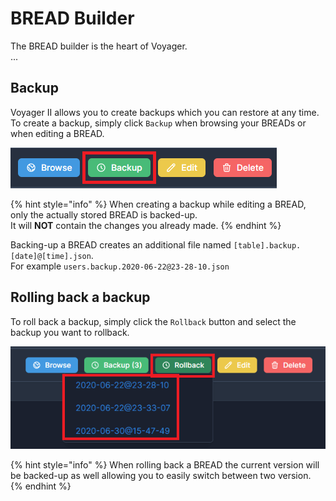 # BREAD Builder

The BREAD builder is the heart of Voyager.  
...


## Backup
Voyager II allows you to create backups which you can restore at any time.  
To create a backup, simply click `Backup` when browsing your BREADs or when editing a BREAD.

![](../.gitbook/assets/bread-builder/backup.png) 

{% hint style="info" %}
When creating a backup while editing a BREAD, only the actually stored BREAD is backed-up.  
It will **NOT** contain the changes you already made.
{% endhint %}

Backing-up a BREAD creates an additional file named `[table].backup.[date]@[time].json`.  
For example `users.backup.2020-06-22@23-28-10.json`


## Rolling back a backup

To roll back a backup, simply click the `Rollback` button and select the backup you want to rollback.

![](../.gitbook/assets/bread-builder/rollback.png) 

{% hint style="info" %}
When rolling back a BREAD the current version will be backed-up as well allowing you to easily switch between two version.
{% endhint %}
